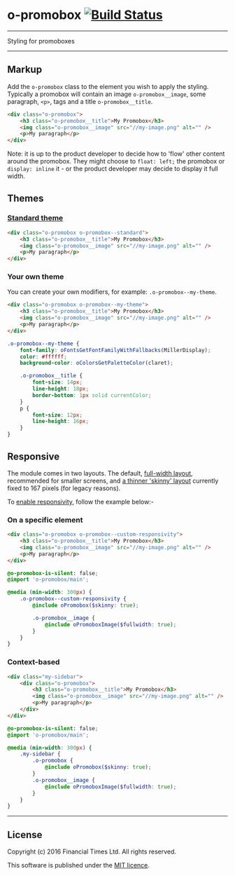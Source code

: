 # o-promobox [![Build Status](https://travis-ci.org/Financial-Times/o-promobox.png?branch=master)](https://travis-ci.org/Financial-Times/o-promobox)

___
Styling for promoboxes
___

## Markup

Add the `o-promobox` class to the element you wish to apply the styling.  Typically a promobox will contain an image `o-promobox__image`, some paragraph, `<p>`, tags and a title `o-promobox__title`.

```html
<div class="o-promobox">
	<h3 class="o-promobox__title">My Promobox</h3>
	<img class="o-promobox__image" src="//my-image.png" alt="" />
	<p>My paragraph</p>
</div>
```

Note: it is up to the product developer to decide how to 'flow' other content around the promobox.  They might choose to `float: left;` the promobox or `display: inline` it - or the product developer may decide to display it full width.

## Themes

### [Standard theme](http://build.origami.ft.com/files/o-promobox/demos/standard.html)

```html
<div class="o-promobox o-promobox--standard">
	<h3 class="o-promobox__title">My Promobox</h3>
	<img class="o-promobox__image" src="//my-image.png" alt="" />
	<p>My paragraph</p>
</div>
```

### Your own theme

You can create your own modifiers, for example: `.o-promobox--my-theme`.

```html
<div class="o-promobox o-promobox--my-theme">
	<h3 class="o-promobox__title">My Promobox</h3>
	<img class="o-promobox__image" src="//my-image.png" alt="" />
	<p>My paragraph</p>
</div>
```

```scss
.o-promobox--my-theme {
	font-family: oFontsGetFontFamilyWithFallbacks(MillerDisplay);
	color: #ffffff;
	background-color: oColorsGetPaletteColor(claret);

	.o-promobox__title {
		font-size: 14px;
		line-height: 18px;
		border-bottom: 1px solid currentColor;
	}
	p {
		font-size: 12px;
		line-height: 16px;
	}
}
```

## Responsive

The module comes in two layouts.  The default, [full-width layout](http://build.origami.ft.com/files/o-promobox/demos/standard.html), recommended for smaller screens, and [a thinner 'skinny' layout](http://build.origami.ft.com/files/o-promobox/demos/standard-skinny.html) currently fixed to 167 pixels (for legacy reasons).

To [enable responsivity](http://build.origami.ft.com/files/o-promobox/demos/custom-responsivity.html), follow the example below:-

### On a specific element

```html
<div class="o-promobox o-promobox--custom-responsivity">
	<h3 class="o-promobox__title">My Promobox</h3>
	<img class="o-promobox__image" src="//my-image.png" alt="" />
	<p>My paragraph</p>
</div>
```

```scss
@o-promobox-is-silent: false;
@import 'o-promobox/main';

@media (min-width: 300px) {
	.o-promobox--custom-responsivity {
		@include oPromobox($skinny: true);

		.o-promobox__image {
			@include oPromoboxImage($fullwidth: true);
		}
	}
}
```

### Context-based

```html
<div class="my-sidebar">
	<div class="o-promobox">
		<h3 class="o-promobox__title">My Promobox</h3>
		<img class="o-promobox__image" src="//my-image.png" alt="" />
		<p>My paragraph</p>
	</div>
</div>
```

```scss
@o-promobox-is-silent: false;
@import 'o-promobox/main';

@media (min-width: 300px) {
	.my-sidebar {
		.o-promobox {
			@include oPromobox($skinny: true);
		}
		.o-promobox__image {
			@include oPromoboxImage($fullwidth: true);
		}
	}
}
```

----

## License

Copyright (c) 2016 Financial Times Ltd. All rights reserved.

This software is published under the [MIT licence](http://opensource.org/licenses/MIT).
